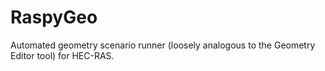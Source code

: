 # RaspyGeo
Automated geometry scenario runner (loosely analogous to the Geometry Editor tool) for HEC-RAS.
